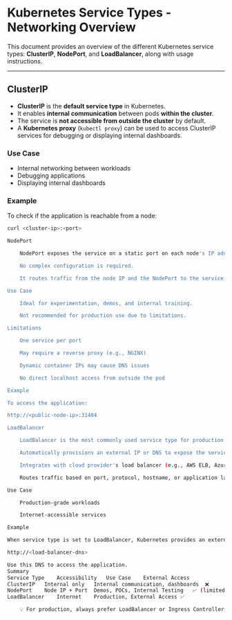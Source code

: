 # Kubernetes Service Types - Networking Overview

This document provides an overview of the different Kubernetes service types: **ClusterIP**, **NodePort**, and **LoadBalancer**, along with usage instructions.

---

## ClusterIP

- **ClusterIP** is the **default service type** in Kubernetes.
- It enables **internal communication** between pods **within the cluster**.
- The service is **not accessible from outside the cluster** by default.
- A **Kubernetes proxy** (`kubectl proxy`) can be used to access ClusterIP services for debugging or displaying internal dashboards.

### Use Case
- Internal networking between workloads
- Debugging applications
- Displaying internal dashboards

### Example
To check if the application is reachable from a node:

```bash
curl <cluster-ip>:<port>

NodePort

    NodePort exposes the service on a static port on each node's IP address.

    No complex configuration is required.

    It routes traffic from the node IP and the NodePort to the service.

Use Case

    Ideal for experimentation, demos, and internal training.

    Not recommended for production use due to limitations.

Limitations

    One service per port

    May require a reverse proxy (e.g., NGINX)

    Dynamic container IPs may cause DNS issues

    No direct localhost access from outside the pod

Example

To access the application:

http://<public-node-ip>:31404

LoadBalancer

    LoadBalancer is the most commonly used service type for production workloads.

    Automatically provisions an external IP or DNS to expose the service.

    Integrates with cloud provider's load balancer (e.g., AWS ELB, Azure Application Gateway).

    Routes traffic based on port, protocol, hostname, or application labels.

Use Case

    Production-grade workloads

    Internet-accessible services

Example

When service type is set to LoadBalancer, Kubernetes provides an external DNS:

http://<load-balancer-dns>

Use this DNS to access the application.
Summary
Service Type	Accessibility	Use Case	External Access
ClusterIP	Internal only	Internal communication, dashboards	❌
NodePort	Node IP + Port	Demos, POCs, Internal Testing	✅ (limited)
LoadBalancer	Internet	Production, External Access	✅

    💡 For production, always prefer LoadBalancer or Ingress Controllers for efficient traffic routing and scaling.
